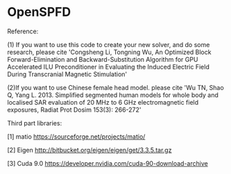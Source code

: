 # OpenSPFD
Reference: 

(1) If you want to use this code to create your new solver, and do some research, please cite 'Congsheng Li, Tongning Wu, An Optimized Block Forward-Elimination and Backward-Substitution Algorithm for GPU Accelerated ILU Preconditioner in Evaluating the Induced Electric Field During Transcranial Magnetic Stimulation'

(2)If you want to use Chinese female head model. please cite 'Wu TN, Shao Q, Yang L. 2013. Simplified segmented human models for whole body and localised SAR evaluation of 20 MHz to 6 GHz electromagnetic field exposures, Radiat Prot Dosim 153(3): 266-272'


Third part libraries:

[1] matio https://sourceforge.net/projects/matio/

[2] Eigen  http://bitbucket.org/eigen/eigen/get/3.3.5.tar.gz

[3] Cuda 9.0 https://developer.nvidia.com/cuda-90-download-archive

